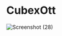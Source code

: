 # CubexOtt

![Screenshot (28)](https://github.com/niteshpand/cubexOTT/assets/104268053/d066bd8e-11ff-4ac2-9002-bfa2a39450c3)
